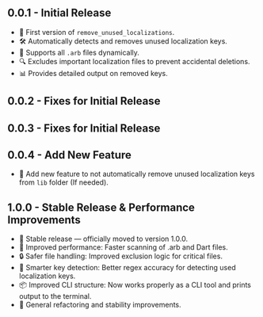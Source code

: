 ## 0.0.1 - Initial Release
- 🎉 First version of `remove_unused_localizations`.
- 🛠 Automatically detects and removes unused localization keys.
- 🚀 Supports all `.arb` files dynamically.
- 🔍 Excludes important localization files to prevent accidental deletions.
- 📊 Provides detailed output on removed keys.

## 0.0.2 - Fixes for Initial Release

## 0.0.3 - Fixes for Initial Release

## 0.0.4 - Add New Feature
- 🎉 Add new feature to not automatically remove unused localization keys from `lib` folder (If needed).

## 1.0.0 - Stable Release & Performance Improvements
-  🏁 Stable release — officially moved to version 1.0.0.
-  🚀 Improved performance: Faster scanning of .arb and Dart files.
-  🔒 Safer file handling: Improved exclusion logic for critical files.
-  🧠 Smarter key detection: Better regex accuracy for detecting used localization keys.
-  📦 Improved CLI structure: Now works properly as a CLI tool and prints output to the terminal.
-  🧪 General refactoring and stability improvements.